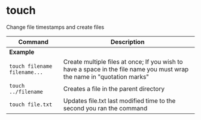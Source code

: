 # touch

Change file timestamps and create files

| **Command**   | **Description**   |
| --------------|-------------------|
| **Example** |
| `touch filename filename...` | Create multiple files at once; If you wish to have a space in the file name you must wrap the name in "quotation marks" |
|`touch ../filename` | Creates a file in the parent directory |
| `touch file.txt` | Updates file.txt last modified time to the second you ran the command |
